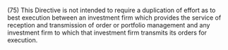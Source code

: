 (75) This Directive is not intended to require a duplication of effort as to best execution between an investment firm which provides the service of reception and transmission of order or portfolio management and any investment firm to which that investment firm transmits its orders for execution.